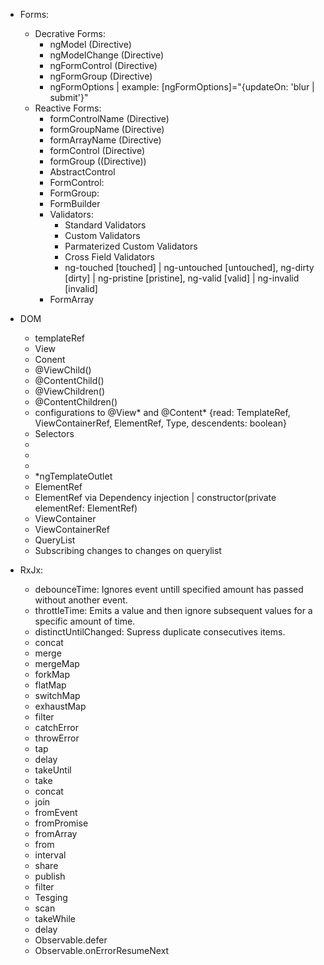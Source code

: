 - Forms:
    - Decrative Forms:
      - ngModel (Directive)
      - ngModelChange (Directive)
      - ngFormControl (Directive)
      - ngFormGroup (Directive)
      - ngFormOptions | example: [ngFormOptions]="{updateOn: 'blur | submit'}" 
    - Reactive Forms:
      - formControlName (Directive)
      - formGroupName (Directive)
      - formArrayName (Directive)
      - formControl (Directive)
      - formGroup ((Directive))
      - AbstractControl
      - FormControl:
      - FormGroup:
      - FormBuilder
      - Validators:
        - Standard Validators
        - Custom Validators
        - Parmaterized Custom Validators
        - Cross Field Validators
        - ng-touched [touched] | ng-untouched [untouched], ng-dirty [dirty] | ng-pristine [pristine], ng-valid [valid] | ng-invalid [invalid] 
      - FormArray

- DOM
  - templateRef
  - View
  - Conent
  - @ViewChild()
  - @ContentChild()
  - @ViewChildren()
  - @ContentChildren()
  - configurations to @View* and @Content* {read: TemplateRef, ViewContainerRef, ElementRef, Type, descendents: boolean}
  - Selectors
  - <ng-content>
  - <ng-template>
  - <ng-container>
  - *ngTemplateOutlet
  - ElementRef
  - ElementRef via Dependency injection | constructor(private elementRef: ElementRef)
  - ViewContainer
  - ViewContainerRef
  - QueryList
  - Subscribing changes to changes on querylist
  

-  RxJx:
    - debounceTime:
        Ignores event untill specified amount has passed without another event.
    - throttleTime:
        Emits a value and then ignore subsequent values for a specific amount of time.
    - distinctUntilChanged:
        Supress duplicate consecutives items.
    - concat
    - merge
    - mergeMap
    - forkMap
    - flatMap
    - switchMap
    - exhaustMap
    - filter
    - catchError
    - throwError
    - tap
    - delay
    - takeUntil
    - take
    - concat
    - join
    - fromEvent
    - fromPromise
    - fromArray
    - from
    - interval
    - share
    - publish
    - filter
    - Tesging
    - scan
    - takeWhile
    - delay
    - Observable.defer
    - Observable.onErrorResumeNext


